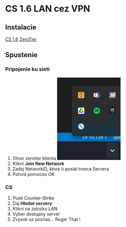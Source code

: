 # CS 1.6 LAN cez VPN

## Instalacie 

[CS 1.6](https://l.messenger.com/l.php?u=https%3A%2F%2Fwww.gamesites.cz%2Fsoubor%2F2686-counter-strike-1-6-zdarma&h=AT2LUhgWgOHi9aoWu0D2sLSu3pSZYpLp2jbjAEVjpb4Ky2OCH6_cdbANx8C_Z7A6yX9IFcFTyu0h5gP7Wm5xRfX_vYzzB9ESeoB77tr3XDvoyNCPHF_p65R-pU98JDMk2NtzbEamyD_Gh07HpVM)
[ZeroTier](https://www.zerotier.com/download/)

## Spustenie

### Pripojenie ku sieti

1. Otvor zerotier klienta 
![Zerotier_running](/zerotier.png)
2. Klikni **Join New Network**
3. Zadaj NetworkID, ktore ti poslal tvorca Servera
4. Potvrd pomocou OK 

### CS

1. Pusti Counter-Strike
2. Daj **Hledat servery**
3. Klikni na zalozku LAN 
4. Vyber dostupny server
5. Zvysok uz poznas... Roger That ! 

